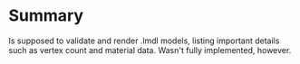 # Summary
Is supposed to validate and render .lmdl models, listing important details such as vertex count and material data. Wasn't fully implemented, however.